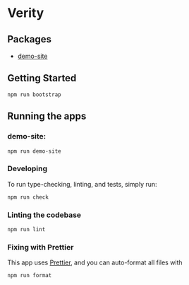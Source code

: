 # Verity

## Packages

- [demo-site](./packages/demo-site)

## Getting Started

```
npm run bootstrap
```

## Running the apps

### demo-site:

```
npm run demo-site
```

### Developing

To run type-checking, linting, and tests, simply run:

```
npm run check
```

### Linting the codebase

```
npm run lint
```

### Fixing with Prettier

This app uses [Prettier](https://prettier.io), and you can auto-format all files with

```
npm run format
```
